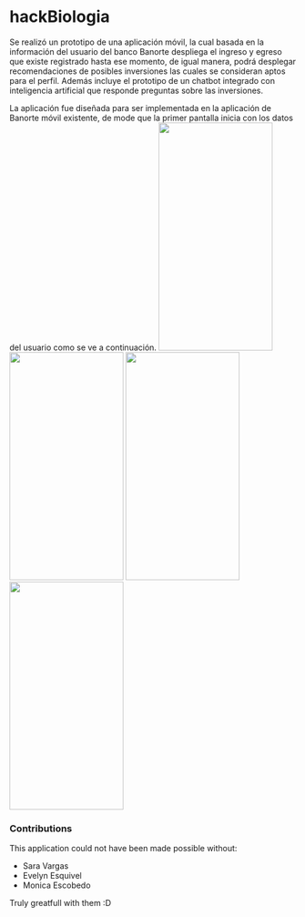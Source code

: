 # hackBiologia

Se realizó un prototipo de una aplicación móvil, la cual basada en la información del usuario
del banco Banorte despliega el ingreso y egreso que existe registrado hasta ese momento,
de igual manera, podrá desplegar recomendaciones de posibles inversiones las cuales se
consideran aptos para el perfil. Además incluye el prototipo de un chatbot integrado con inteligencia artificial que responde preguntas sobre las inversiones.

La aplicación fue diseñada para ser implementada en la aplicación de Banorte móvil existente, de mode que la primer pantalla inicia con los datos del usuario como se ve a continuación.
<img src="images/image1.jpeg" width=200 height=400>
<img src="images/image2.jpeg" width=200 height=400>
<img src="images/image3.jpeg" width=200 height=400>
<img src="images/image4.jpeg" width=200 height=400>

### Contributions

This application could not have been made possible without: 
- Sara Vargas
- Evelyn Esquivel
- Monica Escobedo

Truly greatfull with them :D
